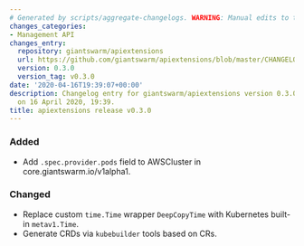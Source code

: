 ```yaml
---
# Generated by scripts/aggregate-changelogs. WARNING: Manual edits to this files will be overwritten.
changes_categories:
- Management API
changes_entry:
  repository: giantswarm/apiextensions
  url: https://github.com/giantswarm/apiextensions/blob/master/CHANGELOG.md#030---2020-04-16
  version: 0.3.0
  version_tag: v0.3.0
date: '2020-04-16T19:39:07+00:00'
description: Changelog entry for giantswarm/apiextensions version 0.3.0, published
  on 16 April 2020, 19:39.
title: apiextensions release v0.3.0
---
```


### Added
- Add `.spec.provider.pods` field to AWSCluster in core.giantswarm.io/v1alpha1.
### Changed
- Replace custom `time.Time` wrapper `DeepCopyTime` with Kubernetes built-in `metav1.Time`.
- Generate CRDs via `kubebuilder` tools based on CRs.
